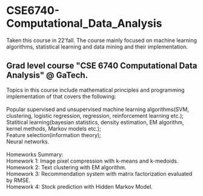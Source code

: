 # CSE6740-Computational_Data_Analysis
Taken this course in 22'fall. The course mainly focused on machine learning algorithms, statistical learning and data mining and their implementation.
## Grad level course "CSE 6740 Computational Data Analysis" @ GaTech. 
Topics in this course include mathematical principles and programming implementation of that covers the following:
<br/>
<br/>Popular supervised and unsupervised machine learning algorithms(SVM, clustering, logistic regression, regression, reinforcement learning etc.);
<br/>Statitical learning(bayesian statistics, density estimation, EM algorithm, kernel methods, Markov models etc.);
<br/>Feature selection(information theory);
<br/>Neural networks.
<br/><br/>
Homeworks Summary:
<br/>Homework 1: Image pixel compression with k-means and k-medoids.
<br/>Homework 2: Text clustering with EM algorithm.
<br/>Homework 3: Recommendation system with matrix factorization evaluated by RMSE.
<br/>Homework 4: Stock prediction with Hidden Markov Model.
